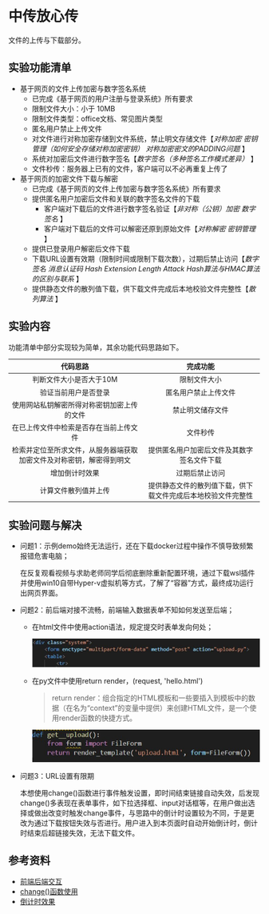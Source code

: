 # 中传放心传

文件的上传与下载部分。

## 实验功能清单

- 基于网页的文件上传加密与数字签名系统
  - 已完成《基于网页的用户注册与登录系统》所有要求
  - 限制文件大小：小于 10MB
  - 限制文件类型：office文档、常见图片类型
  - 匿名用户禁止上传文件
  - 对文件进行对称加密存储到文件系统，禁止明文存储文件【*对称加密* *密钥管理（如何安全存储对称加密密钥）* *对称加密密文的PADDING问题* 】
  - 系统对加密后文件进行数字签名【*数字签名（多种签名工作模式差异）* 】
  - 文件秒传：服务器上已有的文件，客户端可以不必再重复上传了
- 基于网页的加密文件下载与解密
  - 已完成《基于网页的文件上传加密与数字签名系统》所有要求
  - 提供匿名用户加密后文件和关联的数字签名文件的下载
    - 客户端对下载后的文件进行数字签名验证【*非对称（公钥）加密* *数字签名* 】
    - 客户端对下载后的文件可以解密还原到原始文件【*对称解密* *密钥管理* 】
  - 提供已登录用户解密后文件下载
  - 下载URL设置有效期（限制时间或限制下载次数），过期后禁止访问【*数字签名* *消息认证码* *Hash Extension Length Attack* *Hash算法与HMAC算法的区别与联系* 】
  - 提供静态文件的散列值下载，供下载文件完成后本地校验文件完整性【*散列算法* 】

## 实验内容

功能清单中部分实现较为简单，其余功能代码思路如下。

|                           代码思路                           |                           完成功能                           |
| :----------------------------------------------------------: | :----------------------------------------------------------: |
|                   判断文件大小是否大于10M                    |                         限制文件大小                         |
|                     验证当前用户是否登录                     |                     匿名用户禁止上传文件                     |
|          使用网站私钥解密所得对称密钥加密上传的文件          |                       禁止明文储存文件                       |
|            在已上传文件中检索是否存在当前上传文件            |                           文件秒传                           |
| 检索并定位至所求文件，从服务器端获取加密文件及对称密钥，解密得到明文 |          提供匿名用户加密后文件及其数字签名文件下载          |
|                        增加倒计时效果                        |                        过期后禁止访问                        |
|                     计算文件散列值并上传                     | 提供静态文件的散列值下载，供下载文件完成后本地校验文件完整性 |

## 实验问题与解决

- 问题1：示例demo始终无法运行，还在下载docker过程中操作不慎导致频繁报错危害电脑；

  在反复观看视频与求助老师同学后彻底删除重新配置环境，通过下载wsl插件并使用win10自带Hyper-v虚拟机等方式，了解了“容器”方式，最终成功运行出网页界面。

- 问题2：前后端对接不流畅，前端输入数据表单不知如何发送至后端；

  - 在html文件中使用action语法，规定提交时表单发向何处；

    ![](img\action.jpg)

  - 在py文件中使用return render，(request, 'hello.html')

    > return render：组合指定的HTML模板和一些要插入到模板中的数据（在名为“context”的变量中提供）来创建HTML文件，是一个使用render函数的快捷方式。

    ![](img/return_render.jpg)

- 问题3：URL设置有限期

  本想使用change()函数进行事件触发设置，即时间结束链接自动失效，后发现change()多表现在表单事件，如下拉选择框、input对话框等，在用户做出选择或做出改变时触发change事件，与思路中的倒计时设置较为不同，于是更改为通过下载按钮失效与否进行。用户进入到本页面时自动开始倒计时，倒计时结束后超链接失效，无法下载文件。

## 参考资料

- [前端后端交互](https://blog.csdn.net/thzhaopan/article/details/123513504)
- [change()函数使用](https://www.w3school.com.cn/jquery/event_change.asp)
- [倒计时效果](https://blog.csdn.net/qq_42363032/article/details/89212347?ops_request_misc=&request_id=&biz_id=102&utm_term=change%E4%BA%8B%E4%BB%B6%20%E5%80%92%E8%AE%A1%E6%97%B6&utm_medium=distribute.pc_search_result.none-task-blog-2~all~sobaiduweb~default-1-89212347.142^v40^pc_rank_34_queryrelevant25,185^v2^control&spm=1018.2226.3001.4187)